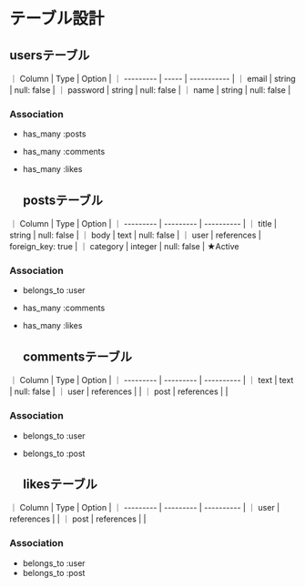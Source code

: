 # テーブル設計

  ## usersテーブル
｜ Column     | Type   | Option      |
｜ ---------  | -----  | ----------- |
｜ email      | string | null: false |
｜ password   | string | null: false |
｜ name       | string | null: false |
 ### Association
- has_many :posts
- has_many :comments
- has_many :likes


  ## postsテーブル 
｜ Column     | Type       | Option            |
｜ ---------  | ---------  | ----------        |
｜ title      | string     | null: false       |
｜ body       | text       | null: false       |
｜ user       | references | foreign_key: true |
｜ category   | integer    | null: false       | ★Active

 ### Association
- belongs_to :user
- has_many :comments
- has_many :likes


  ## commentsテーブル 
｜ Column    | Type       | Option      |
｜ --------- | ---------  | ----------  |
｜ text      | text       | null: false |
｜ user      | references |             |
｜ post      | references |             |
 ### Association
- belongs_to :user
- belongs_to :post


  ## likesテーブル 
｜ Column    | Type       | Option      |
｜ --------- | ---------  | ----------  |
｜ user      | references |             |
｜ post      | references |             |
 ### Association
- belongs_to :user
- belongs_to :post

